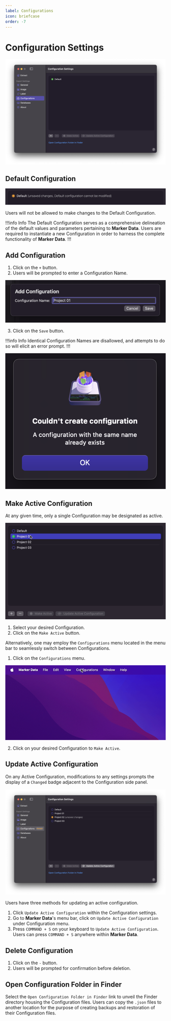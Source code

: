 ```yaml
---
label: Configurations
icon: briefcase
order: -7
---
```

# Configuration Settings

![Configuration Settings](/assets/md-configuration-settings.png)

## Default Configuration

![Default Configuration](/assets/md-configuration-settings_01.png)

Users will not be allowed to make changes to the Default Configuration.

!!!info Info
The Default Configuration serves as a comprehensive delineation of the default values and parameters pertaining to **Marker Data**. Users are required to instantiate a new Configuration in order to harness the complete functionality of **Marker Data**.
!!!

## Add Configuration

1. Click on the `+` button.
2. Users will be prompted to enter a Configuration Name.

![Default Configuration](/assets/md-configuration-settings_02.png)

3. Click on the `Save` button.

!!!info Info
Identical Configuration Names are disallowed, and attempts to do so will elicit an error prompt.
!!!

![Couldn't create configuration](/assets/md-configuration-settings_03.png)

## Make Active Configuration

At any given time, only a single Configuration may be designated as active.

![Active Configuration](/assets/md-configuration-settings_04.gif)

1. Select your desired Configuration.
2. Click on the `Make Active` button.

Alternatively, one may employ the `Configurations` menu located in the menu bar to seamlessly switch between Configurations.

1. Click on the `Configurations` menu.

![Configurations Menu](/assets/md-configuration-settings_05.gif)

2. Click on your desired Configuration to `Make Active`.

## Update Active Configuration

On any Active Configuration, modifications to any settings prompts the display of a `Changed` badge adjacent to the Configuration side panel.

![Configuration Changed](/assets/md-configuration-settings_06.png)

Users have three methods for updating an active configuration.

1. Click `Update Active Configuration` within the Configuration settings.
2. Go to **Marker Data**'s menu bar, click on `Update Active Configuration` under Configuration menu.
3. Press `COMMAND + S` on your keyboard to `Update Active Configuration`. Users can press `COMMAND + S` anywhere within **Marker Data**.

## Delete Configuration

1. Click on the `-` button.
2. Users will be prompted for confirmation before deletion.

## Open Configuration Folder in Finder

Select the `Open Configuration Folder in Finder` link to unveil the Finder directory housing the Configuration files. Users can copy the `.json` files to another location for the purpose of creating backups and restoration of their Configuration files.

